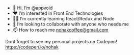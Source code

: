 - 👋 Hi, I’m @appvoid
- ❤ I’m interested in Front End Technologies
- 👨‍💻 I’m currently learning React/Redux and Node
- 💞️ I’m looking to collaborate with anyone who needs me
- 📫 How to reach me nohakcoffee@gmail.com

Dont forget to see my personal projects on Codepen!
https://codepen.io/nohak
